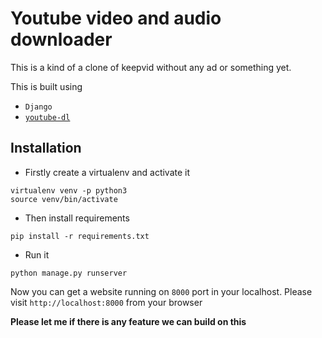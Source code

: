 # Youtube video and audio downloader

This is a kind of a clone of keepvid without any ad or something yet.

This is built using
- `Django` 
- [`youtube-dl`](https://github.com/ytdl-org/youtube-dl/)

## Installation

- Firstly create a virtualenv and activate it 
```
virtualenv venv -p python3
source venv/bin/activate
```
- Then install requirements
```
pip install -r requirements.txt
```
- Run it 
```
python manage.py runserver
```

Now you can get a website running on `8000` port in your localhost. Please visit `http://localhost:8000` from your browser

**Please let me if there is any feature we can build on this**